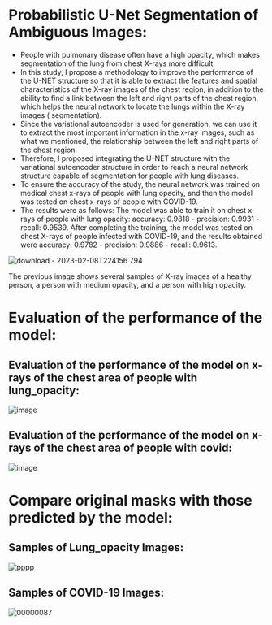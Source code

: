 # Probabilistic U-Net Segmentation of Ambiguous Images:
- People with pulmonary disease often have a high opacity, which makes segmentation of the lung from chest X-rays more difficult.
- In this study, I propose a methodology to improve the performance of the U-NET structure so that it is able to extract the features and spatial characteristics of the X-ray images of the chest region, in addition to the ability to find a link between the left and right parts of the chest region, which helps the neural network to locate the lungs within the X-ray images ( segmentation).
- Since the variational autoencoder is used for generation, we can use it to extract the most important information in the x-ray images, such as what we mentioned, the relationship between the left and right parts of the chest region.
- Therefore, I proposed integrating the U-NET structure with the variational autoencoder structure in order to reach a neural network structure capable of segmentation for people with lung diseases.
- To ensure the accuracy of the study, the neural network was trained on medical chest x-rays of people with lung opacity, and then the model was tested on chest x-rays of people with COVID-19.
- The results were as follows: The model was able to train it on chest x-rays of people with lung opacity: accuracy: 0.9818 - precision: 0.9931 - recall: 0.9539. After completing the training, the model was tested on chest X-rays of people infected with COVID-19, and the results obtained were accuracy: 0.9782 - precision: 0.9886 - recall: 0.9613.

![download - 2023-02-08T224156 794](https://user-images.githubusercontent.com/108609519/217646464-3eb72e30-5a73-4a3d-bf28-fe7261072958.png)

The previous image shows several samples of X-ray images of a healthy person, a person with medium opacity, and a person with high opacity.

# Evaluation of the performance of the model:
## Evaluation of the performance of the model on x-rays of the chest area of people with lung_opacity:
![image](https://user-images.githubusercontent.com/108609519/217647360-74bd8542-6356-4503-9f7d-c12239cc8447.png)

## Evaluation of the performance of the model on x-rays of the chest area of people with covid:
![image](https://user-images.githubusercontent.com/108609519/217647444-5963e966-92c5-4c8d-93f0-b467c994f1b8.png)

# Compare original masks with those predicted by the model:
## Samples of Lung_opacity Images:

![pppp](https://user-images.githubusercontent.com/108609519/217648858-9795703c-fa51-4f2f-80a8-39d39cd55891.png)
## Samples of COVID-19 Images:

![00000087](https://user-images.githubusercontent.com/108609519/217649664-042cfa61-615a-476d-a88c-44214c3a43a1.png)
